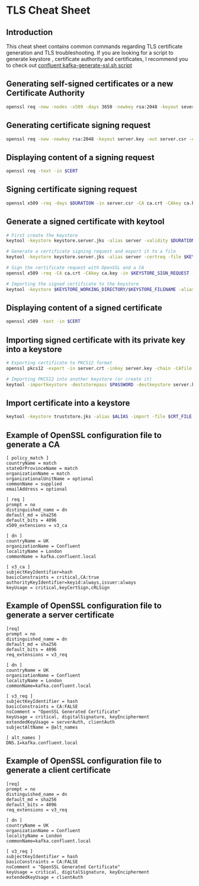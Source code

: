 # TLS Cheat Sheet

## Introduction 

This cheat sheet contains common commands regarding TLS certificate generation and TLS troubleshooting. If you are looking for a script to generate keystore , certificate authority and certificates, I recommend you to check out [confluent kafka-generate-ssl.sh script](https://github.com/confluentinc/confluent-platform-security-tools/blob/master/kafka-generate-ssl.sh)

##  Generating self-signed certificates or a new Certificate Authority

```bash
openssl req -new -nodes -x509 -days 3650 -newkey rsa:2048 -keyout sever.key -out certs/server.crt -config $CONFIG_PATH
```


##  Generating certificate signing request

```bash
openssl req -new -newkey rsa:2048 -keyout server.key -out server.csr -config $CONFIG_PATH -nodes
```

## Displaying content of a signing request

```bash
openssl req -text -in $CERT
```

## Signing certificate signing request

```bash
openssl x509 -req -days $DURATION -in server.csr -CA ca.crt -CAkey ca.key -CAcreateserial -out server.crt -extfile $CONFIG_PATH
```

## Generate a signed certificate with keytool

```bash
# First create the keystore 
keytool -keystore keystore.server.jks -alias server -validity $DURATION -genkey -keyalg RSA

# Generate a certificate signing request and export it to a file
keytool -keystore keystore.server.jks -alias server -certreq -file $KEYSTORE_SIGN_REQUEST

# Sign the certificate request with OpenSSL and a CA
openssl x509 -req -CA ca.crt -CAkey ca.key -in $KEYSTORE_SIGN_REQUEST -out $KEYSTORE_SIGNED_CERT -days $VALIDITY_IN_DAYS -CAcreateserial

# Importing the signed certificate to the keystore
keytool -keystore $KEYSTORE_WORKING_DIRECTORY/$KEYSTORE_FILENAME -alias localhost -import -file $KEYSTORE_SIGNED_CERT
```

## Displaying content of a signed certificate

```bash
openssl x509 -text -in $CERT
```

## Importing signed certificate with its private key into a keystore

```bash
# Exporting certificate to PKCS12 format
openssl pkcs12 -export -in server.crt -inkey server.key -chain -CAfile ca.pem -name "kafka.confluent.local" -out server.p12 -password pass:$PASSWORD

# Importing PKCS12 into another keystore (or create it)
keytool -importkeystore -deststorepass $PASSWORD -destkeystore server.keystore.jks  -srckeystore server.p12 -deststoretype PKCS12  -srcstoretype PKCS12 -noprompt -srcstorepass $PASSWORD
```

## Import certificate into a keystore

```bash
keytool -keystore truststore.jks -alias $ALIAS -import -file $CRT_FILE -storepass $PASSWORD  -noprompt -storetype PKCS12 
```


## Example of OpenSSL configuration file to generate a CA

```
[ policy_match ]
countryName = match
stateOrProvinceName = match
organizationName = match
organizationalUnitName = optional
commonName = supplied
emailAddress = optional

[ req ]
prompt = no
distinguished_name = dn
default_md = sha256
default_bits = 4096
x509_extensions = v3_ca

[ dn ]
countryName = UK
organizationName = Confluent
localityName = London
commonName = kafka.confluent.local

[ v3_ca ]
subjectKeyIdentifier=hash
basicConstraints = critical,CA:true
authorityKeyIdentifier=keyid:always,issuer:always
keyUsage = critical,keyCertSign,cRLSign
```

## Example of OpenSSL configuration file to generate a server certificate

```
[req]
prompt = no
distinguished_name = dn
default_md = sha256
default_bits = 4096
req_extensions = v3_req

[ dn ]
countryName = UK
organizationName = Confluent
localityName = London
commonName=kafka.confluent.local

[ v3_req ]
subjectKeyIdentifier = hash
basicConstraints = CA:FALSE
nsComment = "OpenSSL Generated Certificate"
keyUsage = critical, digitalSignature, keyEncipherment
extendedKeyUsage = serverAuth, clientAuth
subjectAltName = @alt_names

[ alt_names ]
DNS.1=kafka.confluent.local
```

## Example of OpenSSL configuration file to generate a client certificate

```
[req]
prompt = no
distinguished_name = dn
default_md = sha256
default_bits = 4096
req_extensions = v3_req

[ dn ]
countryName = UK
organizationName = Confluent
localityName = London
commonName=kafka.confluent.local

[ v3_req ]
subjectKeyIdentifier = hash
basicConstraints = CA:FALSE
nsComment = "OpenSSL Generated Certificate"
keyUsage = critical, digitalSignature, keyEncipherment
extendedKeyUsage = clientAuth
```
